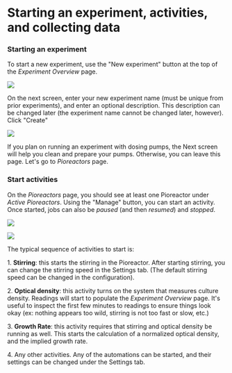 # Starting an experiment, activities, and collecting data

### Starting an experiment

To start a new experiment, use the "New experiment" button at the top of the _Experiment Overview_ page.

![](https://cdn.shopify.com/s/files/1/0515/1824/3002/files/Screen_Shot_2021-09-22_at_4.26.25_PM.png?v=1632342428)

On the next screen, enter your new experiment name (must be unique from prior experiments), and enter an optional description. This description can be changed later (the experiment name cannot be changed later, however). Click "Create"

![](https://cdn.shopify.com/s/files/1/0515/1824/3002/files/Screen_Shot_2021-09-22_at_4.31.03_PM.png?v=1632342732)

If you plan on running an experiment with dosing pumps, the Next screen will help you clean and prepare your pumps. Otherwise, you can leave this page. Let's go to _Pioreactors_ page.

### Start activities

On the _Pioreactors_ page, you should see at least one Pioreactor under _Active Pioreactors_. Using the "Manage" button, you can start an activity. Once started, jobs can also be _paused_ (and then _resumed_) and _stopped_. 

![](https://cdn.shopify.com/s/files/1/0515/1824/3002/files/Screen_Shot_2021-09-22_at_4.27.55_PM.png?v=1632342567)

![](https://cdn.shopify.com/s/files/1/0515/1824/3002/files/Screen_Shot_2021-09-22_at_4.27.59_PM.png?v=1632342601)

The typical sequence of activities to start is:

1\. **Stirring**: this starts the stirring in the Pioreactor. After starting stirring, you can change the stirring speed in the Settings tab. (The default stirring speed can be changed in the configuration).

2\. **Optical density**: this activity turns on the system that measures culture density. Readings will start to populate the _Experiment Overview_ page. It's useful to inspect the first few minutes to readings to ensure things look okay (ex: nothing appears too wild, stirring is not too fast or slow, etc.)

3\. **Growth Rate**: this activity requires that stirring and optical density be running as well. This starts the calculation of a normalized optical density, and the implied growth rate. 

4\. Any other activities. Any of the automations can be started, and their settings can be changed under the Settings tab.